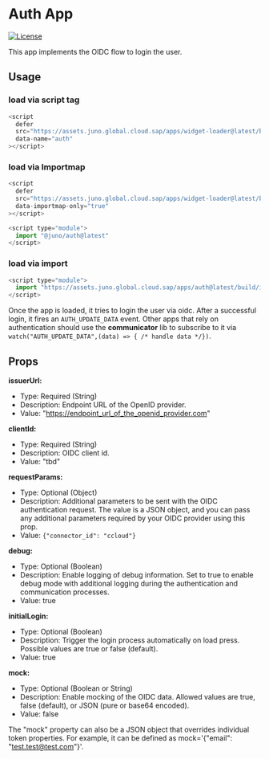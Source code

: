 # Auth App

[![License](https://img.shields.io/badge/License-Apache%202.0-blue.svg)](LICENSE)

This app implements the OIDC flow to login the user.

## Usage

### load via script tag

```js
<script
  defer
  src="https://assets.juno.global.cloud.sap/apps/widget-loader@latest/build/app.js"
  data-name="auth"
></script>
```

### load via Importmap

```js
<script
  defer
  src="https://assets.juno.global.cloud.sap/apps/widget-loader@latest/build/app.js"
  data-importmap-only="true"
></script>

<script type="module">
  import "@juno/auth@latest"
</script>
```

### load via import

```js
<script type="module">
  import "https://assets.juno.global.cloud.sap/apps/auth@latest/build/index.js"
</script>
```

Once the app is loaded, it tries to login the user via oidc. After a successful login, it fires an `AUTH_UPDATE_DATA` event. Other apps that rely on authentication should use the **communicator** lib to subscribe to it via `watch("AUTH_UPDATE_DATA",(data) => { /* handle data */})`.

## Props

**issuerUrl:**

- Type: Required (String)
- Description: Endpoint URL of the OpenID provider.
- Value: "https://endpoint_url_of_the_openid_provider.com"

**clientId:**

- Type: Required (String)
- Description: OIDC client id.
- Value: "tbd"

**requestParams:**

- Type: Optional (Object)
- Description: Additional parameters to be sent with the OIDC authentication request. The value is a JSON object, and you can pass any additional parameters required by your OIDC provider using this prop.
- Value: `{"connector_id": "ccloud"}`

**debug:**

- Type: Optional (Boolean)
- Description: Enable logging of debug information. Set to true to enable debug mode with additional logging during the authentication and communication processes.
- Value: true

**initialLogin:**

- Type: Optional (Boolean)
- Description: Trigger the login process automatically on load press. Possible values are true or false (default).
- Value: true

**mock:**

- Type: Optional (Boolean or String)
- Description: Enable mocking of the OIDC data. Allowed values are true, false (default), or JSON (pure or base64 encoded).
- Value: false

The "mock" property can also be a JSON object that overrides individual token properties. For example, it can be defined as mock='{"email": "test.test@test.com"}'.
